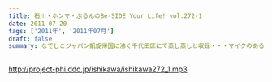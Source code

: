 ```yaml
---
title: 石川・ホンマ・ぶるんのBe-SIDE Your Life! vol.272-1
date: 2011-07-20
tags: ['2011年', '2011年07月']
draft: false
summary: なでしこジャパン凱旋帰国に沸く千代田区にて蒸し蒸しと収録・・・マイクのある部屋の空調は相変わらずききませんねぇ。NAMAE
---
```


http://project-phi.ddo.jp/ishikawa/ishikawa272_1.mp3
